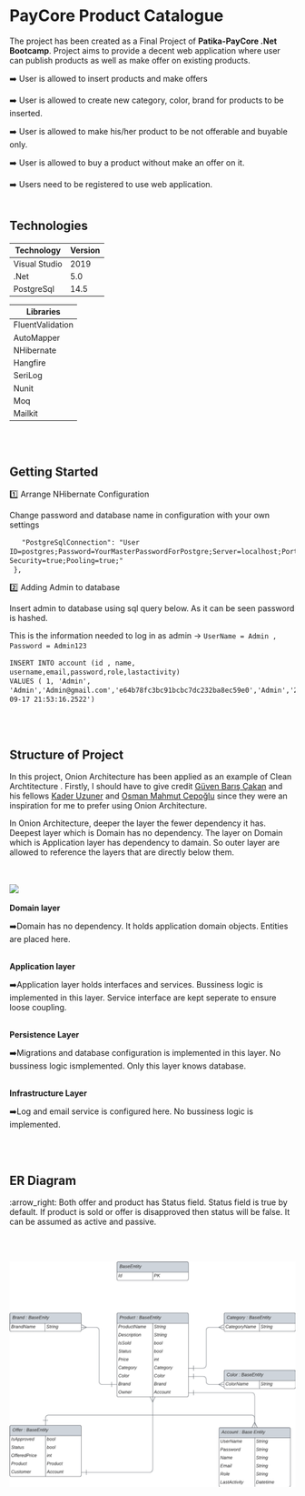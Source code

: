 <h1>PayCore Product Catalogue</h1>


The project has been created as a Final Project of  **Patika-PayCore .Net Bootcamp**.  Project aims to provide a decent web application where user can publish products as well as make offer on existing products. 

:arrow_right: User is allowed to insert products and make offers

:arrow_right: User is allowed to create new category, color, brand for products to be inserted.

:arrow_right: User is allowed to make his/her product to be not offerable and buyable only.

:arrow_right: User is allowed to buy a product without make an offer on it.

:arrow_right: Users need to be registered to use web application.
<br></br>


<h2>Technologies</h2>

Technology    | Version
------------- | -------------
Visual Studio |  2019
.Net          |  5.0
PostgreSql    |  14.5 

Libraries     | 
------------- | 
FluentValidation |
AutoMapper          | 
NHibernate    |
Hangfire    |
SeriLog    | 
Nunit    |
Moq    |
Mailkit    | 


<br></br>

<h2>Getting Started</h2>

:one: Arrange NHibernate Configuration

Change password and database name in configuration with your own settings

 ```"ConnectionStrings": {
    "PostgreSqlConnection": "User ID=postgres;Password=YourMasterPasswordForPostgre;Server=localhost;Port=5432;Database=YourDatabaseName;Integrated Security=true;Pooling=true;"
  },
  ```

:two: Adding Admin to database

Insert admin to database using sql query below. As it can be seen password is hashed.

This is the information needed to log in as admin -> ``` UserName = Admin , Password = Admin123 ```

```mysql
INSERT INTO account (id , name, username,email,password,role,lastactivity) 
VALUES ( 1, 'Admin', 'Admin','Admin@gmail.com','e64b78fc3bc91bcbc7dc232ba8ec59e0','Admin','2022-09-17 21:53:16.2522')
```
<br></br>

<h2>Structure of Project</h2>

In this project, Onion Architecture has been applied as an example of Clean Archtitecture . Firstly, I should have to give credit [Güven Barış Çakan](https://github.com/guvenbaris) and his fellows [Kader Uzuner](https://github.com/KaderUzuner) and [Osman Mahmut Cepoğlu](https://github.com/osmanmahmutcepoglu) since they were an inspiration for
me to prefer using Onion Architecture.

In Onion Architecture, deeper the layer the fewer dependency it has. Deepest layer which is Domain has no dependency. The layer on Domain which is Application layer has dependency to damain. So outer layer are allowed to reference the layers that are directly below them.   
<br></br>

[<img src="https://miro.medium.com/max/640/1*0Pg6_UsaKiiEqUV3kf2HXg.png">](http://google.com.au/)



**Domain layer**

:arrow_right:Domain has no dependency. It holds application domain objects. Entities are placed here.
<br></br>


**Application layer**

:arrow_right:Application layer holds interfaces and services. Bussiness logic is implemented in this layer. Service interface are kept seperate to ensure loose coupling.
<br></br>

**Persistence Layer**

:arrow_right:Migrations and database configuration is implemented in this layer. No bussiness logic ismplemented. Only this layer knows database.
<br></br>

**Infrastructure Layer**

:arrow_right:Log and email service is configured here. No bussiness logic is implemented.

<br></br>

<h2>ER Diagram</h2>
:arrow_right: Both offer and product has Status field. Status field is true by default. If product is sold or offer is disapproved then status will be false. 
It can be assumed as active and passive.

<br></br>


![](screenshots/ER.png)
